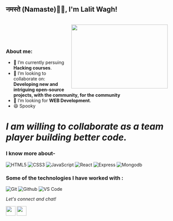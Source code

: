 
### <h2>नमस्ते (Namaste)🙏🏻, I'm Lalit Wagh!
  </br>
<img align="right" src="https://media.tenor.com/GfSX-u7VGM4AAAAC/coding.gif" width="300" height="200"/>
</br></br></br>


### About me:

- 🔭 I’m currently persuing **Hacking courses**.
- 👯 I’m looking to collaborate on: **Developing new and intriguing open-source projects, with the community, for the community**
- 🤔 I’m looking for **WEB Development**.
- 😄 Spooky


# *I am willing to collaborate as a team player building better code.*




### I know more about- 

![HTML5](https://img.shields.io/badge/html-HTML5-yellow)
![CSS3](https://img.shields.io/badge/css-CSS3-brightgreen)
![JavaScript](https://img.shields.io/badge/JS-Javascript-red)
![React](https://img.shields.io/badge/React-React-blue)
![Express](https://img.shields.io/badge/express-Express-blueviolet)
![Mongodb](https://img.shields.io/badge/Mongodb-mongodb-brightgreen)




### Some of the technologies I have worked with :

![Git](http://img.shields.io/badge/-Git-000000?style=for-the-badge&logo=Git)
![Github](http://img.shields.io/badge/-Github-000000?style=for-the-badge&logo=Github&logoColor=green)
![VS Code](http://img.shields.io/badge/-VS%20Code-000000?style=for-the-badge&logo=Visual-studio-code&logoColor=blue)


<p align="left">
  <i>Let's connect and chat!</i>

  <p align="center">
   
  <a href="https://www.linkedin.com/in/lalitwaghlink" alt="Linkedin"><img src="https://github.com/nitish-awasthi/nitish-awasthi/blob/master/174857.png" height="30" width="30"></a>
    <a href="https://www.instagram.com/guyinwhiteshirt" alt="Facebook"><img src="https://github.com/nitish-awasthi/nitish-awasthi/blob/master/instagram-logo-png-transparent-background-hd-3.png" height="30" width="30"></a>
</p>



